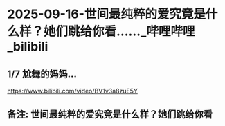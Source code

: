 # 2025-09-16-世间最纯粹的爱究竟是什么样？她们跳给你看……_哔哩哔哩_bilibili
## 1/7 尬舞的妈妈...
https://www.bilibili.com/video/BV1v3a8zuE5Y
 ## 备注: 世间最纯粹的爱究竟是什么样？她们跳给你看